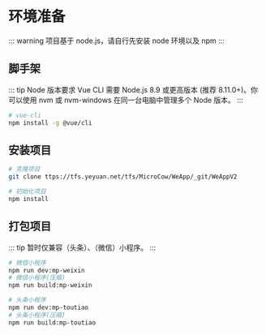 # 环境准备

::: warning
项目基于 node.js，请自行先安装 node 环境以及 npm
:::

## 脚手架

::: tip Node 版本要求
Vue CLI 需要 Node.js 8.9 或更高版本 (推荐 8.11.0+)。你可以使用 nvm 或 nvm-windows 在同一台电脑中管理多个 Node 版本。
:::

```sh
# vue-cli
npm install -g @vue/cli
```

## 安装项目

```sh
# 克隆项目
git clone ttps://tfs.yeyuan.net/tfs/MicroCow/WeApp/_git/WeAppV2

# 初始化项目
npm install
```

## 打包项目

::: tip
暂时仅兼容（头条）、（微信）小程序。
:::

```sh
# 微信小程序
npm run dev:mp-weixin
# 微信小程序(压缩)
npm run build:mp-weixin

# 头条小程序
npm run dev:mp-toutiao
# 头条小程序(压缩)
npm run build:mp-toutiao
```
